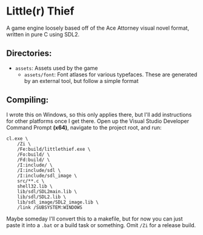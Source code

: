 # Little(r) Thief
A game engine loosely based off of the Ace Attorney visual novel format, written in pure C using SDL2.

## Directories:
- `assets`: Assets used by the game
    - `assets/font`: Font atlases for various typefaces. These are generated by an external tool, but follow a simple format

## Compiling:
I wrote this on Windows, so this only applies there, but I'll add instructions for other platforms once I get there.
Open up the Visual Studio Developer Command Prompt **(x64)**, navigate to the project root, and run:
```
cl.exe \
    /Zi \
    /Fe:build/littlethief.exe \
    /Fo:build/ \
    /Fd:build/ \
    /I:include/ \
    /I:include/sdl \
    /I:include/sdl_image \
    src/**.c \
    shell32.lib \
    lib/sdl/SDL2main.lib \
    lib/sdl/SDL2.lib \
    lib/sdl_image/SDL2_image.lib \
    /link /SUBSYSTEM:WINDOWS
```
Maybe someday I'll convert this to a makefile, but for now you can just paste it into a `.bat` or a build task or something. Omit `/Zi` for a release build.